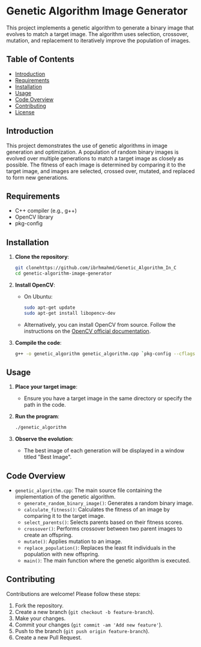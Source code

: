 # Genetic Algorithm Image Generator

This project implements a genetic algorithm to generate a binary image that evolves to match a target image. The algorithm uses selection, crossover, mutation, and replacement to iteratively improve the population of images.

## Table of Contents

- [Introduction](#introduction)
- [Requirements](#requirements)
- [Installation](#installation)
- [Usage](#usage)
- [Code Overview](#code-overview)
- [Contributing](#contributing)
- [License](#license)

## Introduction

This project demonstrates the use of genetic algorithms in image generation and optimization. A population of random binary images is evolved over multiple generations to match a target image as closely as possible. The fitness of each image is determined by comparing it to the target image, and images are selected, crossed over, mutated, and replaced to form new generations.

## Requirements

- C++ compiler (e.g., g++)
- OpenCV library
- pkg-config

## Installation

1. **Clone the repository**:
    ```sh
    git clonehttps://github.com/ibrhmahmd/Genetic_Algorithm_In_C
    cd genetic-algorithm-image-generator
    ```

2. **Install OpenCV**:
    - On Ubuntu:
        ```sh
        sudo apt-get update
        sudo apt-get install libopencv-dev
        ```
    - Alternatively, you can install OpenCV from source. Follow the instructions on the [OpenCV official documentation](https://docs.opencv.org/master/df/d65/tutorial_table_of_content_introduction.html).

3. **Compile the code**:
    ```sh
    g++ -o genetic_algorithm genetic_algorithm.cpp `pkg-config --cflags --libs opencv4`
    ```

## Usage

1. **Place your target image**:
    - Ensure you have a target image in the same directory or specify the path in the code.

2. **Run the program**:
    ```sh
    ./genetic_algorithm
    ```

3. **Observe the evolution**:
    - The best image of each generation will be displayed in a window titled "Best Image".

## Code Overview

- `genetic_algorithm.cpp`: The main source file containing the implementation of the genetic algorithm.
  - `generate_random_binary_image()`: Generates a random binary image.
  - `calculate_fitness()`: Calculates the fitness of an image by comparing it to the target image.
  - `select_parents()`: Selects parents based on their fitness scores.
  - `crossover()`: Performs crossover between two parent images to create an offspring.
  - `mutate()`: Applies mutation to an image.
  - `replace_population()`: Replaces the least fit individuals in the population with new offspring.
  - `main()`: The main function where the genetic algorithm is executed.

## Contributing

Contributions are welcome! Please follow these steps:

1. Fork the repository.
2. Create a new branch (`git checkout -b feature-branch`).
3. Make your changes.
4. Commit your changes (`git commit -am 'Add new feature'`).
5. Push to the branch (`git push origin feature-branch`).
6. Create a new Pull Request.
